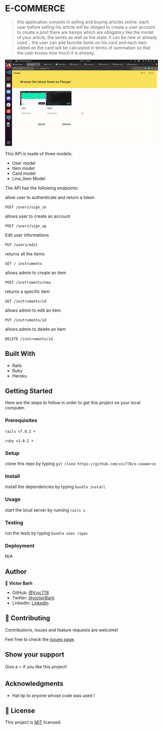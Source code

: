 # E-COMMERCE

> this application consists in selling and buying articles online. each user before selling his article will be obliged to create a user account. to create a post there are hamps which are obligatory like the model of your article, the series as well as the state. it can be new or already used...
the user can add favorite items on his card and each item added on the card will be calculated in terms of summation so that the user knows how much it is already. 

![Demo](https://github.com/vic778/e-coomerce/blob/master/screen/demo.gif)

This API is made of three models:
- User model
- Item model
- Card model
- Line_Item Model

The API has the following endpoints:


allow user to authenticate and return a token

`POST /users/sign_in`

allows user to create an account

`POST /users/sign_up`

Edit user informations

`PUT /users/edit`

returns all the items

`GET / instruments`

allows admin to create an item

`POST /instruments/new`

returns a specific item

`GET /instruments/id`

allows admin to edit an item

`PUT /instruments/id`

allows admin to delete an item

`DELETE /instruments/id`

## Built With

- Rails
- Ruby 
- Heroku

## Getting Started

Here are the steps to follow in order to get this project on your local computer.

### Prerequisites

`rails v7.0.2 +`

`ruby v3.0.2 +`

### Setup

clone this repo by typing `git clone https://github.com/vic778/e-coomerce`

### Install

install the dependencies by typing `bundle install`

### Usage

start the local server by running `rails s`

### Testing

run the tests by typing `bundle exec rspec`

### Deployment

N/A

## Author

👤 **Victor Barh**

- GitHub: [@Vvic778](https://github.com/vic778)
- Twitter: [@victoirBarh](https://twitter.com/)
- LinkedIn: [LinkedIn](https://linkedin.com/in/victoir-barh)


## 🤝 Contributing

Contributions, issues and feature requests are welcome!

Feel free to check the [issues page](issues/).

## Show your support

Give a ⭐️ if you like this project!

## Acknowledgments

- Hat tip to anyone whose code was used !

## 📝 License

This project is [MIT](lic.url) licensed.
